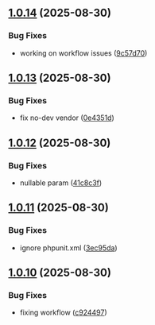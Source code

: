 ## [1.0.14](https://github.com/tearoom1/kirby-ftp-backup/compare/v1.0.13...v1.0.14) (2025-08-30)


### Bug Fixes

* working on workflow issues ([9c57d70](https://github.com/tearoom1/kirby-ftp-backup/commit/9c57d700fa9e26942d55251e420a5403d0fbe167))

## [1.0.13](https://github.com/tearoom1/kirby-ftp-backup/compare/v1.0.12...v1.0.13) (2025-08-30)


### Bug Fixes

* fix no-dev vendor ([0e4351d](https://github.com/tearoom1/kirby-ftp-backup/commit/0e4351d5094cc2267b7ccfb89afca79c73f2163b))

## [1.0.12](https://github.com/tearoom1/kirby-ftp-backup/compare/v1.0.11...v1.0.12) (2025-08-30)


### Bug Fixes

* nullable param ([41c8c3f](https://github.com/tearoom1/kirby-ftp-backup/commit/41c8c3f54e780c08eb5341f01f0dd3ef76ca2bd0))

## [1.0.11](https://github.com/tearoom1/kirby-ftp-backup/compare/v1.0.10...v1.0.11) (2025-08-30)


### Bug Fixes

* ignore phpunit.xml ([3ec95da](https://github.com/tearoom1/kirby-ftp-backup/commit/3ec95da3fcdb7c2527c6f0077f7868540f40b503))

## [1.0.10](https://github.com/tearoom1/kirby-ftp-backup/compare/v1.0.9...v1.0.10) (2025-08-30)


### Bug Fixes

* fixing workflow ([c924497](https://github.com/tearoom1/kirby-ftp-backup/commit/c92449742f57acc740c2f8d9deb1da053e49787b))

